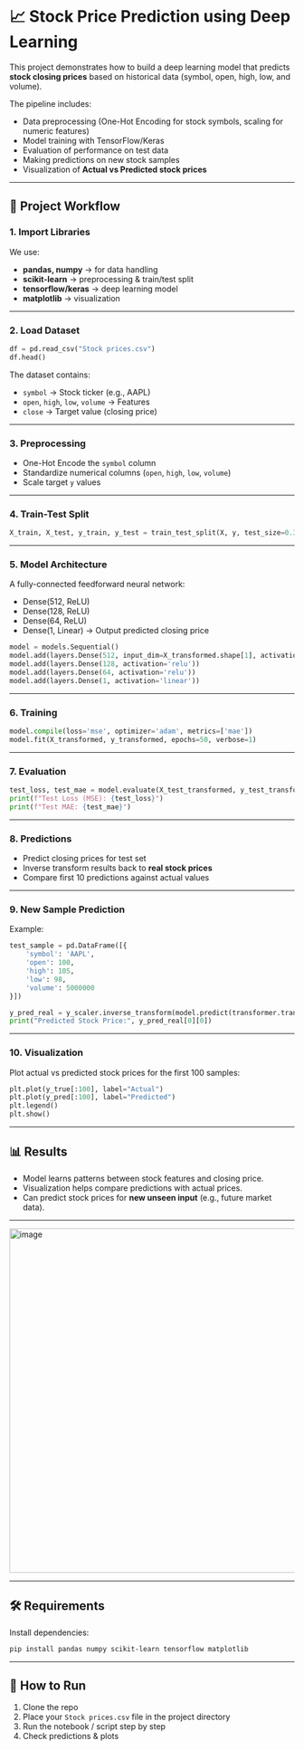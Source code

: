 # 📈 Stock Price Prediction using Deep Learning

This project demonstrates how to build a deep learning model that predicts **stock closing prices** based on historical data (symbol, open, high, low, and volume).

The pipeline includes:

* Data preprocessing (One-Hot Encoding for stock symbols, scaling for numeric features)
* Model training with TensorFlow/Keras
* Evaluation of performance on test data
* Making predictions on new stock samples
* Visualization of **Actual vs Predicted stock prices**

---

## 🚀 Project Workflow

### 1. Import Libraries

We use:

* **pandas, numpy** → for data handling
* **scikit-learn** → preprocessing & train/test split
* **tensorflow/keras** → deep learning model
* **matplotlib** → visualization

---

### 2. Load Dataset

```python
df = pd.read_csv("Stock prices.csv")
df.head()
```

The dataset contains:

* `symbol` → Stock ticker (e.g., AAPL)
* `open`, `high`, `low`, `volume` → Features
* `close` → Target value (closing price)

---

### 3. Preprocessing

* One-Hot Encode the `symbol` column
* Standardize numerical columns (`open`, `high`, `low`, `volume`)
* Scale target `y` values

---

### 4. Train-Test Split

```python
X_train, X_test, y_train, y_test = train_test_split(X, y, test_size=0.3, random_state=42)
```

---

### 5. Model Architecture

A fully-connected feedforward neural network:

* Dense(512, ReLU)
* Dense(128, ReLU)
* Dense(64, ReLU)
* Dense(1, Linear) → Output predicted closing price

```python
model = models.Sequential()
model.add(layers.Dense(512, input_dim=X_transformed.shape[1], activation='relu'))
model.add(layers.Dense(128, activation='relu'))
model.add(layers.Dense(64, activation='relu'))
model.add(layers.Dense(1, activation='linear'))
```

---

### 6. Training

```python
model.compile(loss='mse', optimizer='adam', metrics=['mae'])
model.fit(X_transformed, y_transformed, epochs=50, verbose=1)
```

---

### 7. Evaluation

```python
test_loss, test_mae = model.evaluate(X_test_transformed, y_test_transformed)
print(f"Test Loss (MSE): {test_loss}")
print(f"Test MAE: {test_mae}")
```

---

### 8. Predictions

* Predict closing prices for test set
* Inverse transform results back to **real stock prices**
* Compare first 10 predictions against actual values

---

### 9. New Sample Prediction

Example:

```python
test_sample = pd.DataFrame([{
    'symbol': 'AAPL',
    'open': 100,
    'high': 105,
    'low': 98,
    'volume': 5000000
}])

y_pred_real = y_scaler.inverse_transform(model.predict(transformer.transform(test_sample)))
print("Predicted Stock Price:", y_pred_real[0][0])
```

---

### 10. Visualization

Plot actual vs predicted stock prices for the first 100 samples:

```python
plt.plot(y_true[:100], label="Actual")
plt.plot(y_pred[:100], label="Predicted")
plt.legend()
plt.show()
```

---

## 📊 Results

* Model learns patterns between stock features and closing price.
* Visualization helps compare predictions with actual prices.
* Can predict stock prices for **new unseen input** (e.g., future market data).

---

<img width="1169" height="609" alt="image" src="https://github.com/user-attachments/assets/2e639a25-fed7-4738-bb83-029dea4f34ed" />

---

## 🛠 Requirements

Install dependencies:

```bash
pip install pandas numpy scikit-learn tensorflow matplotlib
```

---

## 📌 How to Run

1. Clone the repo
2. Place your `Stock prices.csv` file in the project directory
3. Run the notebook / script step by step
4. Check predictions & plots

